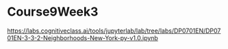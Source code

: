 # Course9Week3



https://labs.cognitiveclass.ai/tools/jupyterlab/lab/tree/labs/DP0701EN/DP0701EN-3-3-2-Neighborhoods-New-York-py-v1.0.ipynb
